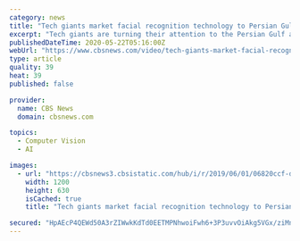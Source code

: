 ```yaml
---
category: news
title: "Tech giants market facial recognition technology to Persian Gulf"
excerpt: "Tech giants are turning their attention to the Persian Gulf as facial recognition technology faces mounting backlash from lawmakers in the U.S. BuzzFeed News reporter Megha Rajagopalan joins CBSN to discuss her latest piece,"
publishedDateTime: 2020-05-22T05:16:00Z
webUrl: "https://www.cbsnews.com/video/tech-giants-market-facial-recognition-technology-to-persian-gulf/"
type: article
quality: 39
heat: 39
published: false

provider:
  name: CBS News
  domain: cbsnews.com

topics:
  - Computer Vision
  - AI

images:
  - url: "https://cbsnews3.cbsistatic.com/hub/i/r/2019/06/01/06820ccf-d333-464b-99ef-54a73669d76f/thumbnail/1200x630/ba8c5a94ed6d73d6524723edaa94d53e/0531-cbsn-facialrecognition-1864208-640x360.jpg"
    width: 1200
    height: 630
    isCached: true
    title: "Tech giants market facial recognition technology to Persian Gulf"

secured: "HpAEcP4QEWd50A3rZIWwkKdTd0EETMPNhwoiFwh6+3P3uvvOiAkg5VGx/ziMnOR6CJ6VIbx3abMVuvJxBwsK/NZw3dX9AuLDIGDOz/SxCTtNCavkgjL6ckI5kUkO1AlRdnTkZY/orznMHEN8doTD7P76T42VGxfNyX7vnB7sSGjuL8SaCKCTSBHwAkeU0fPg988madDhqzBiQavNNYr86/rhHrJs2wGwAlU8cW9446t+CqH67TkXHNEAOsOPZP+dCsT8lU4ZgtOY5tbGCEHKs7dSy5ZzZ3LPX+G5hc3AsFiG3i6SVgLulyY7RKUBAADpaUSj+5NY7qj+kCHr9BCf1GqyseJ/i69iMzjd8NQ5fTBk40JiiZuIMHNHZlJRtMuFLsxMA/BtQ7hjHUe3emBpnRBLYlsUWCrx/w5dh9v+3GaElNMpDOOW0bsLATRTlhFY4Qp8414MpeskEucpUJffVLSD/L9jeRcDAesuqCGnW4s=;qyw9J0q7441ybMHOEvzcHQ=="
---
```


